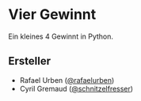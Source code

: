 # Vier Gewinnt

Ein kleines 4 Gewinnt in Python.

## Ersteller

- Rafael Urben ([@rafaelurben](https://github.com/rafaelurben))
- Cyril Gremaud ([@schnitzelfresser](https://github.com/schnitzelfresser))
